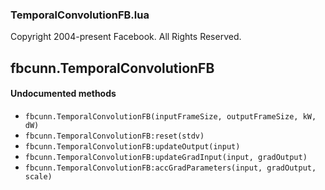 

### TemporalConvolutionFB.lua ###

Copyright 2004-present Facebook. All Rights Reserved.

<a name="fbcunn.TemporalConvolutionFB.dok"></a>


## fbcunn.TemporalConvolutionFB ##



#### Undocumented methods ####

<a name="fbcunn.TemporalConvolutionFB"></a>
 * `fbcunn.TemporalConvolutionFB(inputFrameSize, outputFrameSize, kW, dW)`
<a name="fbcunn.TemporalConvolutionFB:reset"></a>
 * `fbcunn.TemporalConvolutionFB:reset(stdv)`
<a name="fbcunn.TemporalConvolutionFB:updateOutput"></a>
 * `fbcunn.TemporalConvolutionFB:updateOutput(input)`
<a name="fbcunn.TemporalConvolutionFB:updateGradInput"></a>
 * `fbcunn.TemporalConvolutionFB:updateGradInput(input, gradOutput)`
<a name="fbcunn.TemporalConvolutionFB:accGradParameters"></a>
 * `fbcunn.TemporalConvolutionFB:accGradParameters(input, gradOutput, scale)`
